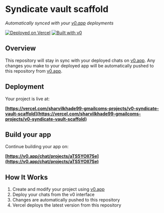 # Syndicate vault scaffold

*Automatically synced with your [v0.app](https://v0.app) deployments*

[![Deployed on Vercel](https://img.shields.io/badge/Deployed%20on-Vercel-black?style=for-the-badge&logo=vercel)](https://vercel.com/sharvilkhade99-gmailcoms-projects/v0-syndicate-vault-scaffold)
[![Built with v0](https://img.shields.io/badge/Built%20with-v0.app-black?style=for-the-badge)](https://v0.app/chat/projects/aTS5YOIl7Se)

## Overview

This repository will stay in sync with your deployed chats on [v0.app](https://v0.app).
Any changes you make to your deployed app will be automatically pushed to this repository from [v0.app](https://v0.app).

## Deployment

Your project is live at:

**[https://vercel.com/sharvilkhade99-gmailcoms-projects/v0-syndicate-vault-scaffold](https://vercel.com/sharvilkhade99-gmailcoms-projects/v0-syndicate-vault-scaffold)**

## Build your app

Continue building your app on:

**[https://v0.app/chat/projects/aTS5YOIl7Se](https://v0.app/chat/projects/aTS5YOIl7Se)**

## How It Works

1. Create and modify your project using [v0.app](https://v0.app)
2. Deploy your chats from the v0 interface
3. Changes are automatically pushed to this repository
4. Vercel deploys the latest version from this repository